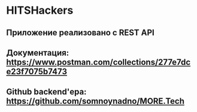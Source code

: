 # HITSHackers

## Приложение реализовано с REST API
## Документация: https://www.postman.com/collections/277e7dce23f7075b7473

## Github backend'ера: https://github.com/somnoynadno/MORE.Tech
